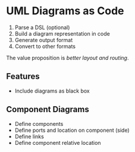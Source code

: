 # UML Diagrams as Code

1. Parse a DSL (optional)
2. Build a diagram representation in code
3. Generate output format
4. Convert to other formats

The value proposition is *better layout and routing*.

## Features

- Include diagrams as black box

## Component Diagrams

- Define components
- Define ports and location on component (side)
- Define links
- Define component relative location